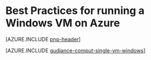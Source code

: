 <properties
    pageTitle="Best practices for Windows VMs | Azure"
    description="Provides best practice information for running Windows virtual machines in Azure."
    services="virtual-machines-windows"
    documentationcenter=""
    author="mikewasson"
    manager="timlt"
    editor=""
    tags="azure-resource-manager" />
<tags
    ms.assetid="02048c63-d1db-494b-b172-4dd6490d2b7d"
    ms.service="virtual-machines-windows"
    ms.devlang="na"
    ms.topic="article"
    ms.tgt_pltfrm="vm-windows"
    ms.workload="infrastructure-services"
    ms.date="06/29/2016"
    wacn.date=""
    ms.author="mikewasson" />

# Best Practices for running a Windows VM on Azure
[AZURE.INCLUDE [pnp-header](../../includes/guidance-pnp-header-include.md)]

[AZURE.INCLUDE [gudiance-comput-single-vm-windows](../../includes/guidance-compute-single-vm-windows.md)]

